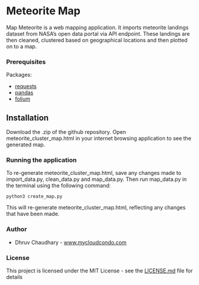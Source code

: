 # Meteorite Map

Map Meteorite is a web mapping application. It imports meteorite landings dataset from NASA’s open data portal via API endpoint. These landings are then cleaned, clustered based on geographical locations and then plotted on to a map.

### Prerequisites

Packages:
* [requests](https://pypi.org/project/requests/)
* [pandas](https://pypi.org/project/pandas/) 
* [folium](https://pypi.org/project/folium/)  

## Installation

Download the .zip of the github repository. Open meteorite_cluster_map.html in your internet browsing application to see the generated map. 

### Running the application

To re-generate meteorite_cluster_map.html, save any changes made to import_data.py, clean_data.py and map_data.py. Then run map_data.py in the terminal using the following command:

```
python3 create_map.py
```
This will re-generate meteorite_cluster_map.html, reflecting any changes that have been made.

### Author
* Dhruv Chaudhary - www.mycloudcondo.com

### License
This project is licensed under the MIT License - see the [LICENSE.md](LICENSE.md) file for details
